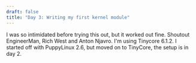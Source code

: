 ```yaml
---
draft: false
title: "Day 3: Writing my first kernel module"
---
```


I was so intimidated before trying this out, but it worked out fine. Shoutout EngineerMan, Rich West and Anton Njavro. I'm using Tinycore 6.1.2. I started off with PuppyLinux 2.6, but moved on to TinyCore, the setup is in day 2.
